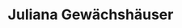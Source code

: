 ---
title: "Juliana Gewächshäuser"
url: /buchholz-in-der-nordheide/juliana-gewaechshaeuser/
shop: Baumarkt
---